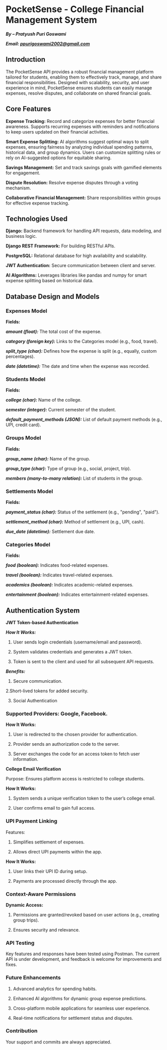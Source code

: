 # PocketSense - College Financial Management System

***By – Pratyush Puri Goswami***

***Email: ppurigoswami2002@gmail.com***



## Introduction


The PocketSense API provides a robust financial management platform tailored for students, enabling them to effectively track, manage, and share financial responsibilities. Designed with scalability, security, and user experience in mind, PocketSense ensures students can easily manage expenses, resolve disputes, and collaborate on shared financial goals.



## Core Features

**Expense Tracking:** Record and categorize expenses for better financial awareness. Supports recurring expenses with reminders and notifications to keep users updated on their financial activities.


**Smart Expense Splitting:** AI algorithms suggest optimal ways to split expenses, ensuring fairness by analyzing individual spending patterns, historical data, and group dynamics. Users can customize splitting rules or rely on AI-suggested options for equitable sharing.


**Savings Management:** Set and track savings goals with gamified elements for engagement.


**Dispute Resolution:** Resolve expense disputes through a voting mechanism.


**Collaborative Financial Management:** Share responsibilities within groups for effective expense tracking.


## Technologies Used


**Django:** Backend framework for handling API requests, data modeling, and business logic.


**Django REST Framework:** For building RESTful APIs.


**PostgreSQL:** Relational database for high availability and scalability.


**JWT Authentication:** Secure communication between client and server.


**AI Algorithms:** Leverages libraries like pandas and numpy for smart expense splitting based on historical data.



## Database Design and Models

### Expenses Model

**Fields:**


***amount (float):*** The total cost of the expense.


***category (foreign key):*** Links to the Categories model (e.g., food, travel).


***split_type (char):*** Defines how the expense is split (e.g., equally, custom percentages).


***date (datetime):*** The date and time when the expense was recorded.


### Students Model


**Fields:**


***college (char):*** Name of the college.


***semester (integer):*** Current semester of the student.


***default_payment_methods (JSON):*** List of default payment methods (e.g., UPI, credit card).


### Groups Model

**Fields:**

***group_name (char):*** Name of the group.


***group_type (char):*** Type of group (e.g., social, project, trip).


***members (many-to-many relation):*** List of students in the group.


### Settlements Model


**Fields:**


***payment_status (char):*** Status of the settlement (e.g., "pending", "paid").


***settlement_method (char):*** Method of settlement (e.g., UPI, cash).


***due_date (datetime):*** Settlement due date.


### Categories Model


**Fields:**


***food (boolean):*** Indicates food-related expenses.


***travel (boolean):*** Indicates travel-related expenses.


***academics (boolean):*** Indicates academic-related expenses.


***entertainment (boolean):*** Indicates entertainment-related expenses.


## Authentication System


**JWT Token-based Authentication**

***How It Works:***

1. User sends login credentials (username/email and password).


2. System validates credentials and generates a JWT token.


3. Token is sent to the client and used for all subsequent API requests.


***Benefits:***

1. Secure communication.


2.Short-lived tokens for added security.


3. Social Authentication


### Supported Providers: Google, Facebook.

**How It Works:**


1. User is redirected to the chosen provider for authentication.


2. Provider sends an authorization code to the server.


3. Server exchanges the code for an access token to fetch user information.


**College Email Verification**

Purpose: Ensures platform access is restricted to college students.


**How It Works:**

1. System sends a unique verification token to the user’s college email.


2. User confirms email to gain full access.


### UPI Payment Linking

Features:


1. Simplifies settlement of expenses.


2. Allows direct UPI payments within the app.


**How It Works:**


1. User links their UPI ID during setup.


2. Payments are processed directly through the app.


### Context-Aware Permissions


**Dynamic Access:**


1. Permissions are granted/revoked based on user actions (e.g., creating group trips).


2. Ensures security and relevance.


### API Testing

Key features and responses have been tested using Postman. The current API is under development, and feedback is welcome for improvements and fixes.



### Future Enhancements

1. Advanced analytics for spending habits.


2. Enhanced AI algorithms for dynamic group expense predictions.


3. Cross-platform mobile applications for seamless user experience.


4. Real-time notifications for settlement status and disputes.


### Contribution

Your support and commits are always appreciated.
